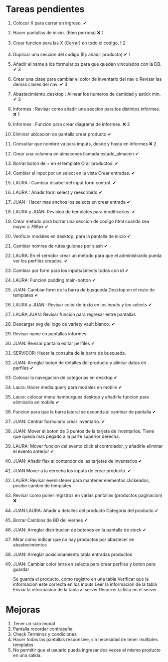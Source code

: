 # Tareas pendientes

1. Colocar X para cerrar en ingreso.                                                                 ✔  
2. Hacer pantallas de inicio. (Bien perrona)                                                         ❌ 1
2. Crear funcion para las X (Cerrar) en todo el codigo.                                              ❗  2
3. Duplicar una seccion del codigo (Ej: añadir producto)                                             ✔  1
4. Añadir el name a los formularios para que queden vinculados con la DB.                            ✔  3
5. Crear una clase para cambiar el color de inventario del nav o Revisar las demas clases del nav.   ✔  3
6. Abastecimiento_desktop : Alinear los numeros de cantidad y astick min.                            ✔  3
7. Informes : Revisar como añadir una seccion para los distintos informes.                           ❌ 1
8. Informes : Función para crear diagrama de informes.                                               ❌ 2
9. Eliminar ubicacion de pantalla crear producto                                                     ✔
10. Consultar que nombre va para imputs, desde y hasta en informes                                   ❌ 2
11. Crear una columna en almacenes llamada estado_almacen                                            ✔ 
12. Borrar boton de + en el template Crar productos.                                                 ✔
13. Cambiar el input por un select en la vista Crear entradas.                                       ✔
14. LAURA : Cambiar disabel del input form control.                                                  ✔
15. LAURA : Añadir form select y reescribirlo                                                        ✔
16. JUAN : Hacer mas anchos los selects en crear entrada                                             ✔
17. LAURA y JUAN: Revision de templates para modificarlos.                                           ✔
18. Crear metodo para borrar una seccion de codigo html cuando sea mayor a 768px                     ✔
19. Verificar modales en desktop, para la pantalla de inicio                                         ✔   
20. Cambiar nomres de rutas guiones por slash                                                        ✔
21. LAURA: En el servidor crear un metodo para que el administrardo pueda ver los perfiles creados.  ✔ 
21. Cambiar por form para los inputs/selects todos con id                                            ✔
22. LAURA: Funcion padding main-botton                                                               ✔
23. JUAN: Cambiar form de la barra de busqueda Desktop en el resto de templates                      ✔
24. LAURA y JUAN : Revisar color de texto en los inputs y los selects                                ✔ 
25. LAURA JUAN: Revisar funcion para regresar entre pantallas                                        
26. Descargar svg del logo de variety vault blanco.                                                  ✔
27. Revisar name en pantallas informes.                                     
28. JUAN: Revisar pantalla editar perfiles                                                           ✔
29. SERVIDOR: Hacer la consulta de la barra de busqueda.  
30. JUAN: Arreglar boton de detalles del producto y alinear datos en perfiles                        ✔ 
31. Colocar la navegacion de categorias en desktop                                                   ✔
32. Laura: Hacer media query para modales en mobile                                                  ✔
33. Laura: colocar menu hamburgues desktop y añadirle funcion para eliminarlo en mobile              ✔
34. Funcion para que la barra lateral se esconda al cambiar de pantalla                              ✔
35. JUAN: Centrar formulario crear inventario.                                                       ✔
36. JUAN: Mover el boton de 3 puntos de la tarjeta de inventarios. Tiene que queda mas pegado a la parte superior derecha. 
37. LAURA: Mover funcion del evento click al controlador, y añadirle eliminar el evento anterior     ✔
38. JUAN: Añadir flex al contendor de las tarjetas de inventarios                                    ✔
39. JUAN Mover a la derecha los inputs de crear producto.                                            ✔
40. LAURA: Revisar evenlistener para mantener elementos clickeados, posibe cambio de templates
41. Revisar como poner registros en varias pantallas (productos paginacion)                          ❌
42. JUAN LAURA: Añadir a detalles del producto Categoria del producto                                 ✔
43. Borrar Cambios de BD del viernes                                                                  ✔
44. JUAN: Arreglar distribucion de botones en la pantalla de stock                                    ✔
45. Mirar como indicar que no hay productos por abastecer en abastecimientos
46. JUAN: Arreglar posicionamiento tabla entradas productos
47. JUAN: Cambiar color letra en selects para crear perfiles y boton para guardar                     

    Se guarda el producto, como registro en una tabla
    Verificar que la informacion este correcta en los inputs
    Leer la informacion de la tabla
    Enviar la informacion de la tabla al server
    Recorrer la lista en el server

# Mejoras
1. Tener un solo modal
2. Pantalla recordar contraseña
3. Check Terminos y condiciones
4. Hacer todas las pantallas responsive, sin necesidad de tener multiples templates
5. No permitir que el usuario pueda ingresar dos veces el mismo producto en una salida.

